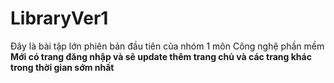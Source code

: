 # LibraryVer1
Đây là bài tập lớn phiên bản đầu tiên của nhóm 1 môn Công nghệ phần mềm
**Mới có trang đăng nhập và sẽ update thêm trang chủ và các trang khác trong thời gian sớm nhất**
